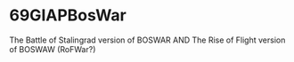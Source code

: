 69GIAPBosWar
============
The Battle of Stalingrad version of BOSWAR
AND
The Rise of Flight version of BOSWAW (RoFWar?)

